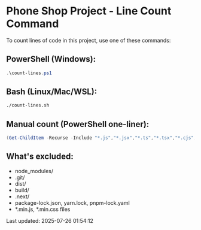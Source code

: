 ﻿# Phone Shop Project - Line Count Command

To count lines of code in this project, use one of these commands:

## PowerShell (Windows):
```powershell
.\count-lines.ps1
```

## Bash (Linux/Mac/WSL):
```bash
./count-lines.sh
```

## Manual count (PowerShell one-liner):
```powershell
(Get-ChildItem -Recurse -Include "*.js","*.jsx","*.ts","*.tsx","*.cjs","*.css","*.html","*.md" | Where-Object { $_.FullName -notmatch "node_modules|\.git|dist|build" } | Get-Content | Measure-Object -Line).Lines
```

## What's excluded:
- node_modules/
- .git/
- dist/
- build/
- .next/
- package-lock.json, yarn.lock, pnpm-lock.yaml
- *.min.js, *.min.css files

Last updated: 2025-07-26 01:54:12
